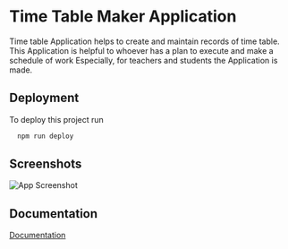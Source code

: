 

# Time Table Maker Application

Time table Application helps to create and maintain records of time table.
This Application is helpful to whoever has a plan to execute and make a schedule of work
Especially, for teachers and students the Application is made.


## Deployment

To deploy this project run

```bash
  npm run deploy
```


## Screenshots

![App Screenshot](file:///C:/Users/Kiran%20Suryawanshi/Pictures/Screenshot/timetablemaker-1.jpg)



## Documentation

[Documentation](https://linktodocumentation)


